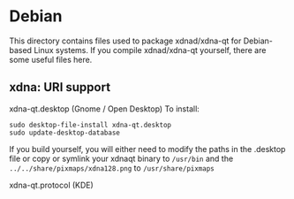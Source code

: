 
Debian
====================
This directory contains files used to package xdnad/xdna-qt
for Debian-based Linux systems. If you compile xdnad/xdna-qt yourself, there are some useful files here.

## xdna: URI support ##


xdna-qt.desktop  (Gnome / Open Desktop)
To install:

	sudo desktop-file-install xdna-qt.desktop
	sudo update-desktop-database

If you build yourself, you will either need to modify the paths in
the .desktop file or copy or symlink your xdnaqt binary to `/usr/bin`
and the `../../share/pixmaps/xdna128.png` to `/usr/share/pixmaps`

xdna-qt.protocol (KDE)
